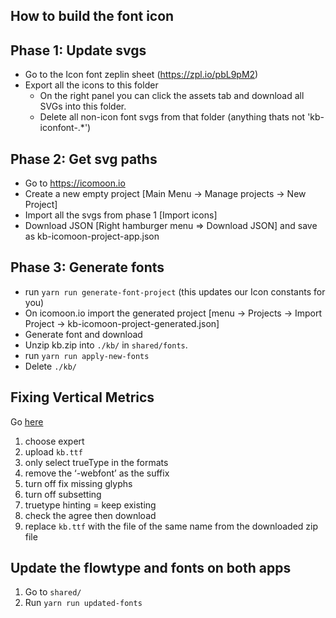 ## How to build the font icon

## Phase 1: Update svgs
- Go to the Icon font zeplin sheet (https://zpl.io/pbL9pM2)
- Export all the icons to this folder
  - On the right panel you can click the assets tab and download all SVGs into this folder.
  - Delete all non-icon font svgs from that folder (anything thats not 'kb-iconfont-.*')

## Phase 2: Get svg paths
- Go to https://icomoon.io
- Create a new empty project [Main Menu -> Manage projects -> New Project]
- Import all the svgs from phase 1 [Import icons]
- Download JSON [Right hamburger menu => Download JSON] and save as kb-icomoon-project-app.json

## Phase 3: Generate fonts
- run `yarn run generate-font-project` (this updates our Icon constants for you)
- On icomoon.io import the generated project [menu -> Projects -> Import Project -> kb-icomoon-project-generated.json]
- Generate font and download
- Unzip kb.zip into `./kb/` in `shared/fonts`.
- run `yarn run apply-new-fonts`
- Delete `./kb/`

## Fixing Vertical Metrics

Go [here](https://www.fontsquirrel.com/tools/webfont-generator)

1. choose expert
1. upload `kb.ttf`
1. only select trueType in the formats
1. remove the ‘-webfont’ as the suffix
1. turn off fix missing glyphs
1. turn off subsetting
1. truetype hinting = keep existing
1. check the agree then download
1. replace `kb.ttf` with the file of the same name from the downloaded zip file

## Update the flowtype and fonts on both apps

1. Go to `shared/`
1. Run ```yarn run updated-fonts```
